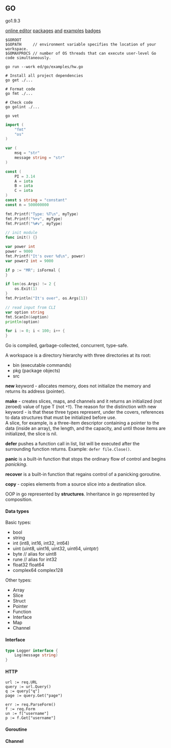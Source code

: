 GO
-

go1.9.3

[online editor](https://play.golang.org/)
[packages](https://golang.org/pkg/) [and](https://godoc.org/)
[examples](https://gobyexample.com/)
[badges](https://goreportcard.com/)

````
$GOROOT
$GOPATH     // environment variable specifies the location of your workspace.
$GOMAXPROCS // number of OS threads that can execute user-level Go code simultaneously.

go run --work ed/go/examples/hw.go

# Install all project dependencies
go get ./...

# Format code
go fmt ./...

# Check code
go golint ./...

go vet
````

````go
import (
    "fmt"
    "os"
)

var (
    msq = "str"
    message string = "str"
)

const (
    PI = 3.14
    A = iota
    B = iota
    C = iota
)
const s string = "constant"
const n = 500000000

fmt.Printf("Type: %T\n", myType)
fmt.Printf("%+v", myType)
fmt.Printf("%#v", myType)

// init module
func init() {}

var power int
power = 9000
fmt.Printf("It's over %d\n", power)
var power2 int = 9000

if p := "MR"; isFormal {
}

if len(os.Args) != 2 {
    os.Exit(1)
}
fmt.Println("It's over", os.Args[1])

// read input from CLI
var option string
fmt.ScanIn(&option)
println(option)

for i := 0; i < 100; i++ {
}
````

Go is compiled, garbage-collected, concurrent, type-safe.

A workspace is a directory hierarchy with three directories at its root:
* bin (executable commands)
* pkg (package objects)
* src

**new** keyword - allocates memory, does not initialize the memory
and returns its address (pointer).

**make** - creates slices, maps, and channels
and it returns an initialized (not zeroed) value of type T (not `*T`).
The reason for the distinction with new keyword - is that these three types represent,
under the covers, references to data structures that must be initialized before use.
<br>A slice, for example, is a three-item descriptor
containing a pointer to the data (inside an array), the length, and the capacity,
and until those items are initialized, the slice is nil.

**defer** pushes a function call in list,
list will be executed after the surrounding function returns.
Example: `defer file.Close()`.

**panic** is a built-in function that stops the ordinary flow of control and begins *panicking*.

**recover** is a built-in function that regains control of a panicking goroutine.

**copy** - copies elements from a source slice into a destination slice.

OOP in go represented by **structures**. Inheritance in go represented by composition.

#### Data types

Basic types:

* bool
* string
* int (int8, int16, int32, int64)
* uint (uint8, uint16, uint32, uint64, uintptr)
* byte // alias for uint8
* rune // alias for int32
* float32 float64
* complex64 complex128

Other types:

* Array
* Slice
* Struct
* Pointer
* Function
* Interface
* Map
* Channel

#### Interface

````go
type Logger interface {
    Log(message string)
}
````

#### HTTP

````
url := req.URL
query := url.Query()
q := query["q"]
page := query.Get("page")

err := req.ParseForm()
f := req.Form
un := f["username"]
p := f.Get["username"]
````

#### Goroutine

#### Channel
